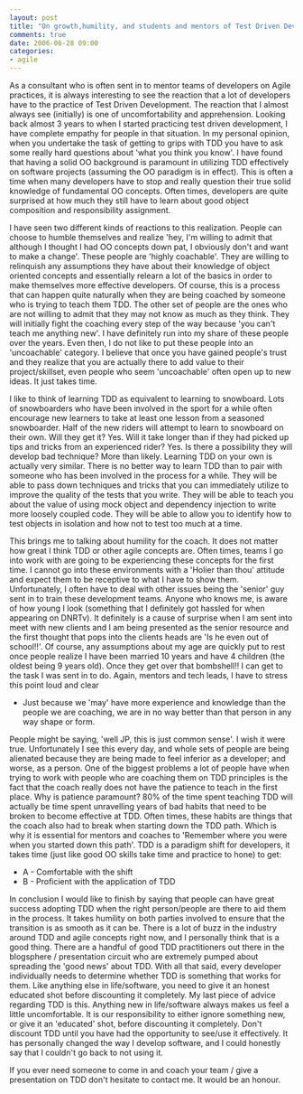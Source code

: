 ```yaml
---
layout: post
title: "On growth,humility, and students and mentors of Test Driven Development"
comments: true
date: 2006-06-28 09:00
categories:
- agile
---
```


As a consultant who is often sent in to mentor teams of developers on Agile practices, it is always interesting to see the reaction that a lot of developers have to the practice of Test Driven Development. The reaction that I almost always see (initially) is one of uncomfortability and apprehension. Looking back almost 3 years to when I started practicing test driven development, I have complete empathy for people in that situation. In my personal opinion, when you undertake the task of getting to grips with TDD you have to ask some really hard questions about 'what you think you know'. I have found that having a solid OO background is paramount in utilizing TDD effectively on software projects (assuming the OO paradigm is in effect). This is often a time when many developers have to stop and really question their true solid knowledge of fundamental OO concepts. Often times, developers are quite surprised at how much they still have to learn about good object composition and responsibility assignment. 

I have seen two different kinds of reactions to this realization. People can choose to humble themselves and realize 'hey, I'm willing to admit that although I thought I had OO concepts down pat, I obviously don't and want to make a change'. These people are 'highly coachable'. They are willing to relinquish any assumptions they have about their knowledge of object oriented concepts and essentially relearn a lot of the basics in order to make themselves more effective developers. Of course, this is a process that can happen quite naturally when they are being coached by someone who is trying to teach them  TDD. The other set of people are the ones who are not willing to admit that they may not know as much as they think. They will initially fight the coaching every step of the way because 'you can't teach me anything new'. I have definitely run into my share of these people over the years. Even then, I do not like to put these people into an 'uncoachable' category. I believe that once you have gained people's trust and they realize that you are actually there to add value to their project/skillset, even people who seem 'uncoachable' often open up to new ideas. It just takes time.

I like to think of learning TDD as equivalent to learning to snowboard. Lots of snowboarders who have been involved in the sport for a while often encourage new learners to take at least one lesson from a seasoned snowboarder. Half of the new riders will attempt to learn to snowboard on their own. Will they get it? Yes. Will it take longer than if they had picked up tips and tricks from an experienced rider? Yes. Is there a possibility they will develop bad technique? More than likely. Learning TDD on your own is actually very similar. There is no better way to learn TDD than to pair with someone who has been involved in the process for a while. They will be able to pass down techniques and tricks that you can immediately utilize to improve the quality of the tests that you write. They will be able to teach you about the value of using mock object and dependency injection to write more loosely coupled code. They will be able to allow you to identify how to test objects in isolation and how not to test too much at a time.

This brings me to talking about humility for the coach. It does not matter how great I think TDD or other agile concepts are. Often times, teams I go into work with are going to be experiencing these concepts for the first time. I cannot go into these environments with a 'Holier than thou' attitude and expect them to be receptive to what I have to show them. Unfortunately, I often have to deal with other issues being the 'senior' guy sent in to train these development teams. Anyone who knows me, is aware of how young I look (something that I definitely got hassled for when appearing on DNRTv). It definitely is a cause of surprise when I am sent into meet with new clients and I am being presented as the senior resource and the first thought that pops into the clients heads are 'Is he even out of school!!'. Of course, any assumptions about my age are quickly put to rest once people realize I have been married 10 years and have 4 children (the oldest being 9 years old). Once they get over that bombshell!! I can get to the task I was sent in to do. Again, mentors and tech leads, I have to stress this point loud and clear 
<ul>
<li>Just because we 'may' have more experience and knowledge than the people we are coaching, we are in no way better than that person in any way shape or form.</li></ul>

People might be saying, 'well JP, this is just common sense'. I wish it were true. Unfortunately I see this every day, and whole sets of people are being alienated because they are being made to feel inferior as a developer; and worse, as a person. One of the biggest problems a lot of people have when trying to work with people who are coaching them on TDD principles is the fact that the coach really does not have the patience to teach in the first place. Why is patience paramount? 80% of the time spent teaching TDD will actually be time spent unravelling years of bad habits that need to be broken to become effective at TDD.  Often times, these habits are things that the coach also had to break when starting down the TDD path. Which is why it is essential for mentors and coaches to 'Remember where you were when you started down this path'. TDD is a paradigm shift for developers, it takes time (just like good OO skills take time and practice to hone) to get:
<ul>
<li>A - Comfortable with the shift</li>
<li>B - Proficient with the application of TDD</li></ul>

In conclusion I would like to finish by saying that people can have great success adopting TDD when the right person/people are there to aid them in the process. It takes humility on both parties involved to ensure that the transition is as smooth as it can be. There is a lot of buzz in the industry around TDD and agile concepts right now, and I personally think that is a good thing. There are a handful of good TDD practitioners out there in the blogsphere / presentation circuit who are extremely pumped about spreading the 'good news' about TDD. With all that said, every developer individually needs to determine whether TDD is something that works for them. Like anything else in life/software, you need to give it an honest educated shot before discounting it completely. My last piece of advice regarding TDD is this. Anything new in life/software always makes us feel a little uncomfortable. It is our responsibility to either ignore something new, or give it an 'educated' shot, before discounting it completely. Don't discount TDD until you have had the opportunity to see/use it effectively. It has personally changed the way I develop software, and I could honestly say that I couldn't go back to not using it.

If you ever need someone to come in and coach your team / give a presentation on TDD don't hesitate to contact me. It would be an honour.




